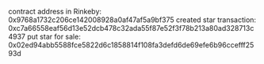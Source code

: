 contract address in Rinkeby: 0x9768a1732c206ce142008928a0af47af5a9bf375
created star transaction: 0xc7a66558eaf56d13e52dcb478c32ada55f87e52f3f78b213a80ad328713c4937
put star for sale: 0x02ed94abb5588fce5822d6c1858814f108fa3defd6de69efe6b96ccefff2593d

